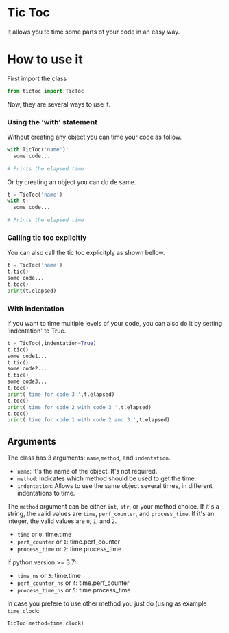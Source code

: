 # Tic Toc

It allows you to time some parts of your code in an easy way.

# How to use it

First import the class
```python
from tictoc import TicToc
```

Now, they are several ways to use it.

### Using the 'with' statement
Without creating any object you can time your code as follow.
```python
with TicToc('name'):
  some code...
  
# Prints the elapsed time
```

Or by creating an object you can do de same.
```python
t = TicToc('name')
with t:
  some code...
  
# Prints the elapsed time
```

### Calling tic toc explicitly
You can also call the tic toc explicitply as shown bellow.
```python
t = TicToc('name')
t.tic()
some code...
t.toc()
print(t.elapsed)
```

### With indentation
If you want to time multiple levels of your code, you can also do it by setting 'indentation' to True.
```python
t = TicToc(,indentation=True)
t.tic()
some code1...
t.tic()
some code2...
t.tic()
some code3...
t.toc()
print('time for code 3 ',t.elapsed)
t.toc()
print('time for code 2 with code 3 ',t.elapsed)
t.toc()
print('time for code 1 with code 2 and 3 ',t.elapsed)
```

## Arguments
The class has 3 arguments: `name`,`method`, and `indentation`. 
- `name`:  It's the name of the object. It's not required.
- `method`: Indicates which method should be used to get the time.
- `indentation`: Allows to use the same object several times, in different indentations to time.

The `method` argument can be either `int`, `str`, or your method choice. If it's a string, the valid values are `time`, `perf_counter`, and `process_time`. If it's an integer, the valid values are `0`, `1`, and `2`. 
- `time` or `0`: time.time
- `perf_counter` or `1`: time.perf_counter
- `process_time` or `2`: time.process_time

If python version >= 3.7:
- `time_ns` or `3`: time.time
- `perf_counter_ns` or `4`: time.perf_counter
- `process_time_ns` or `5`: time.process_time

In case you prefere to use other method you just do (using as example `time.clock`:
```python
TicToc(method=time.clock) 
```
